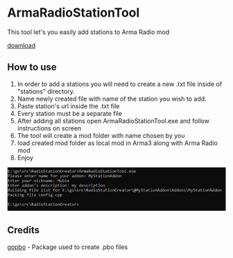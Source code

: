 # ArmaRadioStationTool
This tool let's you easily add stations to Arma Radio mod

[download](https://github.com/Hubix9/ArmaRadioStationTool/releases/download/v1.0/ArmaRadioStationTool.zip)

## How to use
1. In order to add a stations you will need to create a new .txt file inside of "stations" directory.
2. Name newly created file with name of the station you wish to add.
3. Paste station's url inside the .txt file
4. Every station must be a separate file
5. After adding all stations open ArmaRadioStationTool.exe and follow instructions on screen
6. The tool will create a mod folder with name chosen by you
7. load created mod folder as local mod in Arma3 along with Arma Radio mod
8. Enjoy

![Image showing example usage of the tool](img/example.png)


## Credits
[gopbo](https://github.com/g0dsCookie/gopbo) - Package used to create .pbo files
